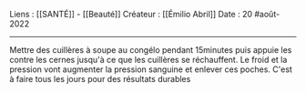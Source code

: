 Liens : [[SANTÉ]] - [[Beauté]]
Créateur : [[Émilio Abril]]
Date : 20 #août-2022
***
Mettre des cuillères à soupe au congélo pendant 15minutes puis appuie les contre les cernes jusqu'à ce que les cuillères se réchauffent.
Le froid et la pression vont augmenter la pression sanguine et enlever ces poches. 
C'est à faire tous les jours pour des résultats durables